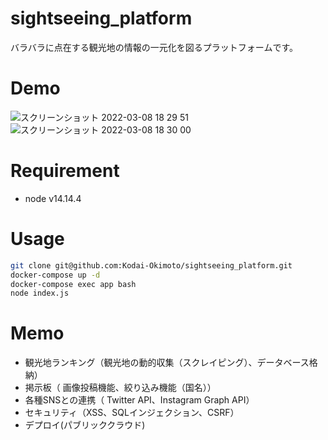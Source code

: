# sightseeing_platform
バラバラに点在する観光地の情報の一元化を図るプラットフォームです。

# Demo
![スクリーンショット 2022-03-08 18 29 51](https://user-images.githubusercontent.com/86187215/157208441-92cc1497-b192-455c-961e-a6a3d284254e.png)
![スクリーンショット 2022-03-08 18 30 00](https://user-images.githubusercontent.com/86187215/157208454-67e343b3-fcde-4d00-9b31-6152c7e19e65.png)

# Requirement
* node v14.14.4
# Usage
```bash
git clone git@github.com:Kodai-Okimoto/sightseeing_platform.git
docker-compose up -d
docker-compose exec app bash
node index.js
```
# Memo
- 観光地ランキング（観光地の動的収集（スクレイピング）、データベース格納）
- 掲示板（ 画像投稿機能、絞り込み機能（国名））
- 各種SNSとの連携（ Twitter API、Instagram Graph API）
- セキュリティ（XSS、SQLインジェクション、CSRF）
- デプロイ(パブリッククラウド)
